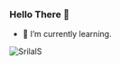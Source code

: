 ### Hello There 👋
- 🌱 I’m currently learning.

![SrilalS](https://github-readme-stats.vercel.app/api?username=SrilalS&count_private=true&show_icons=true&theme=dark)
<!--
**SrilalS/SrilalS** is a ✨ _special_ ✨ repository because its `README.md` (this file) appears on your GitHub profile.

Here are some ideas to get you started:

- 🔭 I’m currently working on ...
- 🌱 I’m currently learning ...
- 👯 I’m looking to collaborate on ...
- 🤔 I’m looking for help with ...
- 💬 Ask me about ...
- 📫 How to reach me: ...
- 😄 Pronouns: ...
- ⚡ Fun fact: ...
-->
